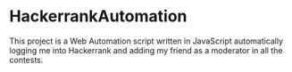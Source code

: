 # HackerrankAutomation
This project is a Web Automation script written in JavaScript automatically logging me into Hackerrank and adding my friend as a moderator in all the contests. 
